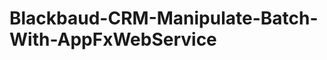 Blackbaud-CRM-Manipulate-Batch-With-AppFxWebService
===================================================
